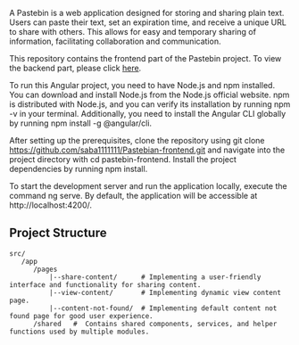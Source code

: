 A Pastebin is a web application designed for storing and sharing plain text. Users can paste their text, set an expiration time, and receive a unique URL to share with others. This allows for easy and temporary sharing of information, facilitating collaboration and communication.

This repository contains the frontend part of the Pastebin project. To view the backend part, please click [here](https://github.com/saba1111111/Pastebian-backend).

To run this Angular project, you need to have Node.js and npm installed. You can download and install Node.js from the Node.js official website. npm is distributed with Node.js, and you can verify its installation by running npm -v in your terminal. Additionally, you need to install the Angular CLI globally by running npm install -g @angular/cli.

After setting up the prerequisites, clone the repository using git clone https://github.com/saba1111111/Pastebian-frontend.git and navigate into the project directory with cd pastebin-frontend. Install the project dependencies by running npm install.

To start the development server and run the application locally, execute the command ng serve. By default, the application will be accessible at http://localhost:4200/.

## Project Structure

```
src/
   /app
      /pages
          |--share-content/      # Implementing a user-friendly interface and functionality for sharing content.
          |--view-content/       # Implementing dynamic view content page.
          |--content-not-found/  # Implementing default content not found page for good user experience.
      /shared   #  Contains shared components, services, and helper functions used by multiple modules.
```
